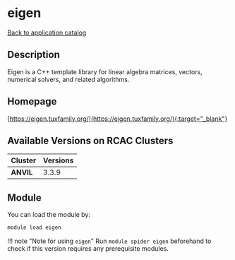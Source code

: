 # eigen

[Back to application catalog](../app_catalog.md)

## Description

Eigen is a C++ template library for linear algebra matrices, vectors, numerical solvers, and related algorithms.

## Homepage

[https://eigen.tuxfamily.org/](https://eigen.tuxfamily.org/){:target="_blank"}

## Available Versions on RCAC Clusters

|Cluster|Versions|
|---|---|
**ANVIL**|3.3.9

## Module

You can load the module by:

```bash
module load eigen
```

!!! note "Note for using `eigen`"
    Run `module spider eigen` beforehand to check if this version requires any prerequisite modules.
